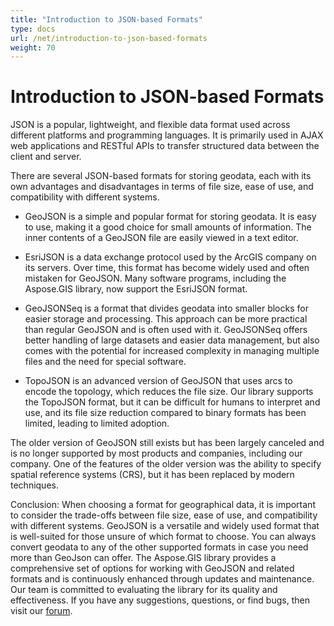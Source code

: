 ```yaml
---
title: "Introduction to JSON-based Formats"
type: docs
url: /net/introduction-to-json-based-formats
weight: 70
---
```


# Introduction to JSON-based Formats

JSON is a popular, lightweight, and flexible data format used across different platforms and programming languages. It is primarily used in AJAX web applications and RESTful APIs to transfer structured data between the client and server.

There are several JSON-based formats for storing geodata, each with its own advantages and disadvantages in terms of file size, ease of use, and compatibility with different systems.

-	GeoJSON is a simple and popular format for storing geodata. It is easy to use, making it a good choice for small amounts of information. The inner contents of a GeoJSON file are easily viewed in a text editor.

-	EsriJSON is a data exchange protocol used by the ArcGIS company on its servers. Over time, this format has become widely used and often mistaken for GeoJSON. Many software programs, including the Aspose.GIS library, now support the EsriJSON format.

-	GeoJSONSeq is a format that divides geodata into smaller blocks for easier storage and processing. This approach can be more practical than regular GeoJSON and is often used with it. GeoJSONSeq offers better handling of large datasets and easier data management, but also comes with the potential for increased complexity in managing multiple files and the need for special software.

-	TopoJSON is an advanced version of GeoJSON that uses arcs to encode the topology, which reduces the file size. Our library supports the TopoJSON format, but it can be difficult for humans to interpret and use, and its file size reduction compared to binary formats has been limited, leading to limited adoption.

The older version of GeoJSON still exists but has been largely canceled and is no longer supported by most products and companies, including our company. One of the features of the older version was the ability to specify spatial reference systems (CRS), but it has been replaced by modern techniques.

Conclusion:
When choosing a format for geographical data, it is important to consider the trade-offs between file size, ease of use, and compatibility with different systems. GeoJSON is a versatile and widely used format that is well-suited for those unsure of which format to choose. You can always convert geodata to any of the other supported formats in case you need more than GeoJson can offer. The Aspose.GIS library provides a comprehensive set of options for working with GeoJSON and related formats and is continuously enhanced through updates and maintenance. Our team is committed to evaluating the library for its quality and effectiveness. If you have any suggestions, questions, or find bugs, then visit our [forum](https://forum.aspose.com/c/gis/33).
